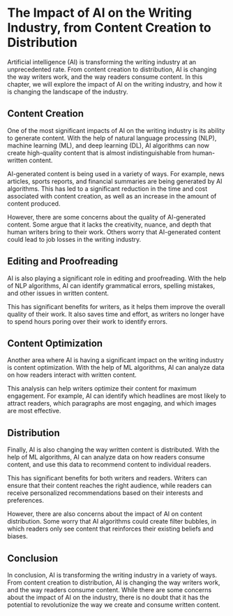 The Impact of AI on the Writing Industry, from Content Creation to Distribution
==========================================================================================================================================

Artificial intelligence (AI) is transforming the writing industry at an unprecedented rate. From content creation to distribution, AI is changing the way writers work, and the way readers consume content. In this chapter, we will explore the impact of AI on the writing industry, and how it is changing the landscape of the industry.

Content Creation
----------------

One of the most significant impacts of AI on the writing industry is its ability to generate content. With the help of natural language processing (NLP), machine learning (ML), and deep learning (DL), AI algorithms can now create high-quality content that is almost indistinguishable from human-written content.

AI-generated content is being used in a variety of ways. For example, news articles, sports reports, and financial summaries are being generated by AI algorithms. This has led to a significant reduction in the time and cost associated with content creation, as well as an increase in the amount of content produced.

However, there are some concerns about the quality of AI-generated content. Some argue that it lacks the creativity, nuance, and depth that human writers bring to their work. Others worry that AI-generated content could lead to job losses in the writing industry.

Editing and Proofreading
------------------------

AI is also playing a significant role in editing and proofreading. With the help of NLP algorithms, AI can identify grammatical errors, spelling mistakes, and other issues in written content.

This has significant benefits for writers, as it helps them improve the overall quality of their work. It also saves time and effort, as writers no longer have to spend hours poring over their work to identify errors.

Content Optimization
--------------------

Another area where AI is having a significant impact on the writing industry is content optimization. With the help of ML algorithms, AI can analyze data on how readers interact with written content.

This analysis can help writers optimize their content for maximum engagement. For example, AI can identify which headlines are most likely to attract readers, which paragraphs are most engaging, and which images are most effective.

Distribution
------------

Finally, AI is also changing the way written content is distributed. With the help of ML algorithms, AI can analyze data on how readers consume content, and use this data to recommend content to individual readers.

This has significant benefits for both writers and readers. Writers can ensure that their content reaches the right audience, while readers can receive personalized recommendations based on their interests and preferences.

However, there are also concerns about the impact of AI on content distribution. Some worry that AI algorithms could create filter bubbles, in which readers only see content that reinforces their existing beliefs and biases.

Conclusion
----------

In conclusion, AI is transforming the writing industry in a variety of ways. From content creation to distribution, AI is changing the way writers work, and the way readers consume content. While there are some concerns about the impact of AI on the industry, there is no doubt that it has the potential to revolutionize the way we create and consume written content.
